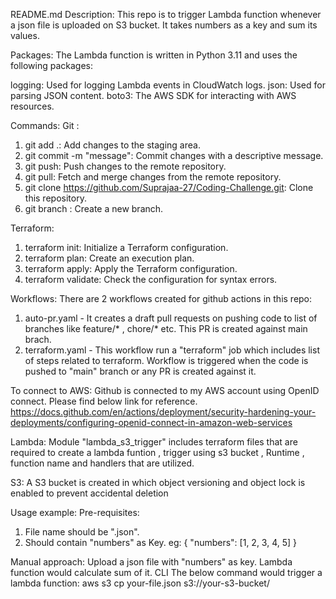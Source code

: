 README.md
Description:
This repo is to trigger Lambda function whenever a json file is uploaded on S3 bucket.
It takes numbers as a key and sum its values.

Packages:
The Lambda function is written in Python 3.11 and uses the following packages:

logging: Used for logging Lambda events in CloudWatch logs.
json: Used for parsing JSON content.
boto3: The AWS SDK for interacting with AWS resources. 

Commands:
Git :
1. git add .: Add changes to the staging area.
2. git commit -m "message": Commit changes with a descriptive message.
3. git push: Push changes to the remote repository.
4. git pull: Fetch and merge changes from the remote repository.
5. git clone https://github.com/Suprajaa-27/Coding-Challenge.git: Clone this repository.
6. git branch <branch name>: Create a new branch.

Terraform:
1. terraform init: Initialize a Terraform configuration.
2. terraform plan: Create an execution plan.
3. terraform apply: Apply the Terraform configuration.
4. terraform validate: Check the configuration for syntax errors.

Workflows:
There are 2 workflows created for github actions in this repo:
1. auto-pr.yaml - It creates a draft pull requests on pushing code to list of branches like feature/* , chore/* etc. This PR is created against main brach.
2. terraform.yaml - This workflow run a "terraform" job which includes list of steps related to terraform. Workflow is triggered when the code is pushed to "main" branch or any PR is created against it.

To connect to AWS:
Github is connected to my AWS account using OpenID connect. Please find below link for reference.
https://docs.github.com/en/actions/deployment/security-hardening-your-deployments/configuring-openid-connect-in-amazon-web-services

Lambda:
Module "lambda_s3_trigger" includes terraform files that are required to create a lambda funtion , trigger using s3 bucket , Runtime , function name and handlers that are utilized.

S3:
A S3 bucket is created in which object versioning and object lock is enabled to prevent accidental deletion

Usage example:
Pre-requisites:
1. File name should be "<filename>.json".
2. Should contain "numbers" as Key.
    eg: {
          "numbers": [1, 2, 3, 4, 5]
        }

Manual approach:
Upload a json file with "numbers" as key. Lambda function would calculate sum of it.
CLI
The below command would trigger a lambda function:
aws s3 cp your-file.json s3://your-s3-bucket/












